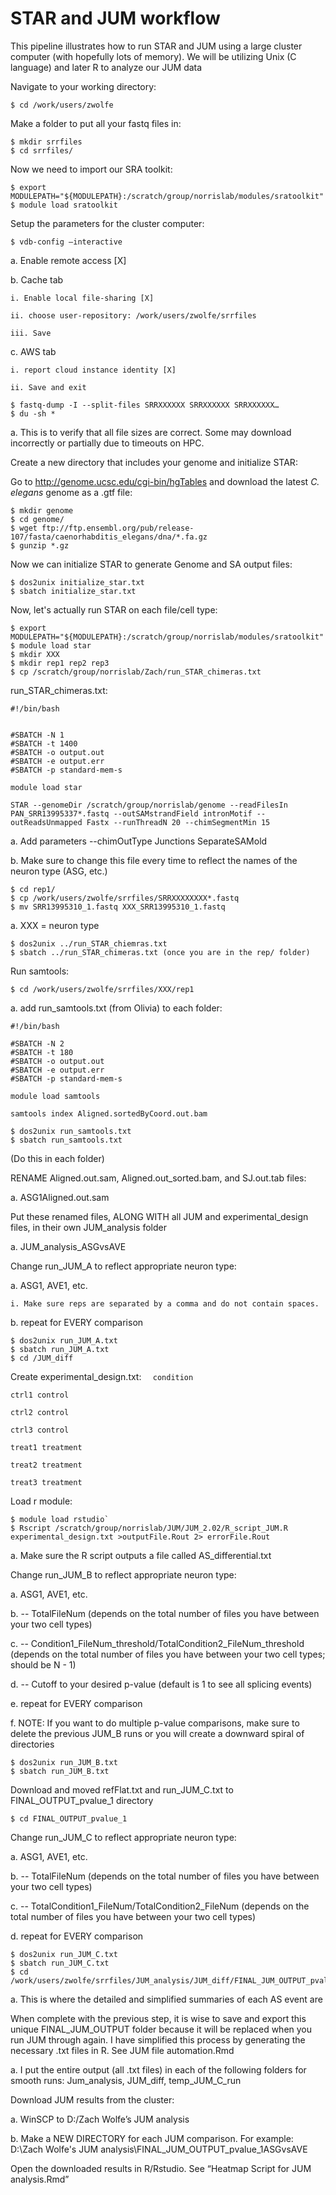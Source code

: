 # STAR and JUM workflow
This pipeline illustrates how to run STAR and JUM using a large cluster computer (with hopefully lots of memory). We will be utilizing Unix (C language) and later R to analyze our JUM data

Navigate to your working directory:

```
$ cd /work/users/zwolfe
```

Make a folder to put all your fastq files in:

```
$ mkdir srrfiles
$ cd srrfiles/
```

Now we need to import our SRA toolkit:

```
$ export MODULEPATH="${MODULEPATH}:/scratch/group/norrislab/modules/sratoolkit"
$ module load sratoolkit
```

Setup the parameters for the cluster computer:

`$ vdb-config –interactive`

  a.	Enable remote access [X]
  
  b.	Cache tab
  
    i. Enable local file-sharing [X]
    
    ii. choose user-repository: /work/users/zwolfe/srrfiles
    
    iii. Save
    
  c.	AWS tab
  
    i. report cloud instance identity [X]
    
    ii. Save and exit
    
 ```
$ fastq-dump -I --split-files SRRXXXXXX SRRXXXXXX SRRXXXXXX…
$ du -sh *
```

  a. This is to verify that all file sizes are correct. Some may download incorrectly or partially due to timeouts on HPC.
      
Create a new directory that includes your genome and initialize STAR:

Go to http://genome.ucsc.edu/cgi-bin/hgTables and download the latest *C. elegans* genome as a .gtf file:

```
$ mkdir genome
$ cd genome/
$ wget ftp://ftp.ensembl.org/pub/release-107/fasta/caenorhabditis_elegans/dna/*.fa.gz
$ gunzip *.gz
```

Now we can initialize STAR to generate Genome and SA output files:
    
```
$ dos2unix initialize_star.txt
$ sbatch initialize_star.txt
```

Now, let's actually run STAR on each file/cell type:

```
$ export MODULEPATH="${MODULEPATH}:/scratch/group/norrislab/modules/sratoolkit"
$ module load star
$ mkdir XXX
$ mkdir rep1 rep2 rep3
$ cp /scratch/group/norrislab/Zach/run_STAR_chimeras.txt
```

run_STAR_chimeras.txt:
```
#!/bin/bash


#SBATCH -N 1
#SBATCH -t 1400
#SBATCH -o output.out
#SBATCH -e output.err
#SBATCH -p standard-mem-s

module load star

STAR --genomeDir /scratch/group/norrislab/genome --readFilesIn PAN_SRR13995337*.fastq --outSAMstrandField intronMotif --outReadsUnmapped Fastx --runThreadN 20 --chimSegmentMin 15
```

  a. Add parameters --chimOutType Junctions SeparateSAMold
  
  b. Make sure to change this file every time to reflect the names of the neuron type (ASG, etc.)
  
```      
$ cd rep1/
$ cp /work/users/zwolfe/srrfiles/SRRXXXXXXXX*.fastq
$ mv SRR13995310_1.fastq XXX_SRR13995310_1.fastq
```

  a. XXX = neuron type
  
```
$ dos2unix ../run_STAR_chiemras.txt
$ sbatch ../run_STAR_chimeras.txt (once you are in the rep/ folder)
```

Run samtools:
     
```     
$ cd /work/users/zwolfe/srrfiles/XXX/rep1
```

  a. add run_samtools.txt (from Olivia) to each folder:
  
```
#!/bin/bash

#SBATCH -N 2
#SBATCH -t 180
#SBATCH -o output.out
#SBATCH -e output.err
#SBATCH -p standard-mem-s

module load samtools

samtools index Aligned.sortedByCoord.out.bam
```

```
$ dos2unix run_samtools.txt
$ sbatch run_samtools.txt 
```

(Do this in each folder)

RENAME Aligned.out.sam, Aligned.out_sorted.bam, and SJ.out.tab files:

  a. ASG1Aligned.out.sam
  
Put these renamed files, ALONG WITH all JUM and experimental_design files, in their own JUM_analysis folder 

  a. JUM_analysis_ASGvsAVE
  

Change run_JUM_A to reflect appropriate neuron type:

  a. ASG1, AVE1, etc.
  
    i. Make sure reps are separated by a comma and do not contain spaces.
    
  b. repeat for EVERY comparison
  
```
$ dos2unix run_JUM_A.txt
$ sbatch run_JUM_A.txt
$ cd /JUM_diff
```

Create experimental_design.txt:
`  condition`

`ctrl1 control`

`ctrl2 control`

`ctrl3 control`

`treat1 treatment`

`treat2 treatment`

`treat3 treatment`

Load r module:

```
$ module load rstudio`
$ Rscript /scratch/group/norrislab/JUM/JUM_2.02/R_script_JUM.R experimental_design.txt >outputFile.Rout 2> errorFile.Rout
```

  a.	Make sure the R script outputs a file called AS_differential.txt
  
Change run_JUM_B to reflect appropriate neuron type:

  a. ASG1, AVE1, etc.
  
  b. -- TotalFileNum (depends on the total number of files you have between your two cell types)
  
  c. -- Condition1_FileNum_threshold/TotalCondition2_FileNum_threshold (depends on the total number of files you have between your two cell types; should be N - 1)
  
  d. -- Cutoff to your desired p-value (default is 1 to see all splicing events)
  
  e. repeat for EVERY comparison
  
  f. NOTE: If you want to do multiple p-value comparisons, make sure to delete the previous JUM_B runs or you will create a downward spiral of directories
  
```
$ dos2unix run_JUM_B.txt
$ sbatch run_JUM_B.txt
```

Download and moved refFlat.txt and run_JUM_C.txt to FINAL_OUTPUT_pvalue_1 directory 

```
$ cd FINAL_OUTPUT_pvalue_1
```

Change run_JUM_C to reflect appropriate neuron type:

  a. ASG1, AVE1, etc.
  
  b. -- TotalFileNum (depends on the total number of files you have between your two cell types)
  
  c. -- TotalCondition1_FileNum/TotalCondition2_FileNum (depends on the total number of files you have between your two cell types)
  
  d. repeat for EVERY comparison
  
```
$ dos2unix run_JUM_C.txt
$ sbatch run_JUM_C.txt
$ cd /work/users/zwolfe/srrfiles/JUM_analysis/JUM_diff/FINAL_JUM_OUTPUT_pvalue_1/
```

  a. This is where the detailed and simplified summaries of each AS event are
  
When complete with the previous step, it is wise to save and export this unique FINAL_JUM_OUTPUT folder because it will be replaced when you run JUM through again.
I have simplified this process by generating the necessary .txt files in R. See JUM file automation.Rmd

  a. I put the entire output (all .txt files) in each of the following folders for smooth runs: Jum_analysis, JUM_diff, temp_JUM_C_run


Download JUM results from the cluster:

  a. WinSCP to D:/Zach Wolfe’s JUM analysis
  
  b. Make a NEW DIRECTORY for each JUM comparison. For example: D:\Zach Wolfe's JUM analysis\FINAL_JUM_OUTPUT_pvalue_1ASGvsAVE

Open the downloaded results in R/Rstudio. See “Heatmap Script for JUM analysis.Rmd”

